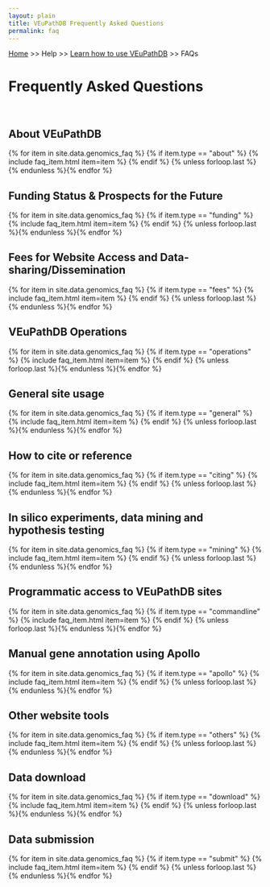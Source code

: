 ```yaml
---
layout: plain
title: VEuPathDB Frequently Asked Questions
permalink: faq
---
```

<style>
div.static-content details {
  margin-bottom: 1em;
  padding-top: 110px;
  margin-top: -110px;
}
div.static-content summary {
    font-size: 130%;
    margin: 0.25em 1.5em 1em;
    color: #069;
    cursor: pointer;
}
div.static-content li {
    margin: 1em 2em;
    font-size: 110%;
}
div.static-content p {
    margin: 1em 3.25em;
    font-size: 110%;
}
div.static-content img {
  margin-top: .5em; 
  margin-left: 6em;
  width: 30em;
}

</style>

<p><a href="/">Home</a> >> Help >> <a href="/a/app/static-content/landing.html">Learn how to use VEuPathDB</a> >> FAQs</p>

<h1 id="FAQ">Frequently Asked Questions</h1>
<br>
<div class="static-content"> 


<div id="about">
    <h2>About VEuPathDB</h2> 
    {% for item in site.data.genomics_faq %}
    {% if item.type == "about" %}
      {% include faq_item.html item=item %}
    {% endif %}
    {% unless forloop.last %}{% endunless %}{% endfor %}
</div>

<div id="funding">
    <h2>Funding Status & Prospects for the Future</h2> 
    {% for item in site.data.genomics_faq %}
    {% if item.type == "funding" %}
      {% include faq_item.html item=item %}
    {% endif %}
    {% unless forloop.last %}{% endunless %}{% endfor %}
</div>

<div id="fees">
    <h2>Fees for Website Access and Data-sharing/Dissemination</h2> 
    {% for item in site.data.genomics_faq %}
    {% if item.type == "fees" %}
      {% include faq_item.html item=item %}
    {% endif %}
    {% unless forloop.last %}{% endunless %}{% endfor %}
</div>

<div id="operations">
    <h2>VEuPathDB Operations</h2> 
    {% for item in site.data.genomics_faq %}
    {% if item.type == "operations" %}
      {% include faq_item.html item=item %}
    {% endif %}
    {% unless forloop.last %}{% endunless %}{% endfor %}
</div>

<div id="general">
    <h2>General site usage</h2> 
    {% for item in site.data.genomics_faq %}
    {% if item.type == "general" %}
      {% include faq_item.html item=item %}
    {% endif %}
    {% unless forloop.last %}{% endunless %}{% endfor %}
</div>


<div id="citing">
    <h2>How to cite or reference</h2>
    {% for item in site.data.genomics_faq %}
    {% if item.type == "citing" %}
      {% include faq_item.html item=item %}
    {% endif %}
    {% unless forloop.last %}{% endunless %}{% endfor %}
</div>


<div id="mining">
    <h2>In silico experiments, data mining and hypothesis testing</h2>
    {% for item in site.data.genomics_faq %}
    {% if item.type == "mining" %}
      {% include faq_item.html item=item %}
    {% endif %}
    {% unless forloop.last %}{% endunless %}{% endfor %}
</div>


<div id="commandline">
    <h2>Programmatic access to VEuPathDB sites</h2>
    {% for item in site.data.genomics_faq %}
    {% if item.type == "commandline" %}
      {% include faq_item.html item=item %}
    {% endif %}
    {% unless forloop.last %}{% endunless %}{% endfor %}
</div>


<div id="apollo">
    <h2>Manual gene annotation using Apollo</h2>
    {% for item in site.data.genomics_faq %}
    {% if item.type == "apollo" %}
      {% include faq_item.html item=item %}
    {% endif %}
    {% unless forloop.last %}{% endunless %}{% endfor %}
</div>


<div id="others">
    <h2>Other website tools</h2>
    {% for item in site.data.genomics_faq %}
    {% if item.type == "others" %}
      {% include faq_item.html item=item %}
    {% endif %}
    {% unless forloop.last %}{% endunless %}{% endfor %}
</div>


<div id="download">
    <h2>Data download</h2>
    {% for item in site.data.genomics_faq %}
    {% if item.type == "download" %}
      {% include faq_item.html item=item %}
    {% endif %}
    {% unless forloop.last %}{% endunless %}{% endfor %}
</div>


<div id="submit">
    <h2>Data submission</h2>
    {% for item in site.data.genomics_faq %}
    {% if item.type == "submit" %}
      {% include faq_item.html item=item %}
    {% endif %}
    {% unless forloop.last %}{% endunless %}{% endfor %}
</div>



</div>

<script>
function getHashFromUrl(url){
    console.log("My url: ", url);
    var a = document.createElement("a");
    a.href = url;
    return a.hash.replace(/^#/, "");
}
function openEntry(myanchor) {
  console.log("My Anchor: ", myanchor);
  document.getElementById(myanchor).open = true;
}
document.onload = openEntry(getHashFromUrl(window.location.href));
</script>
